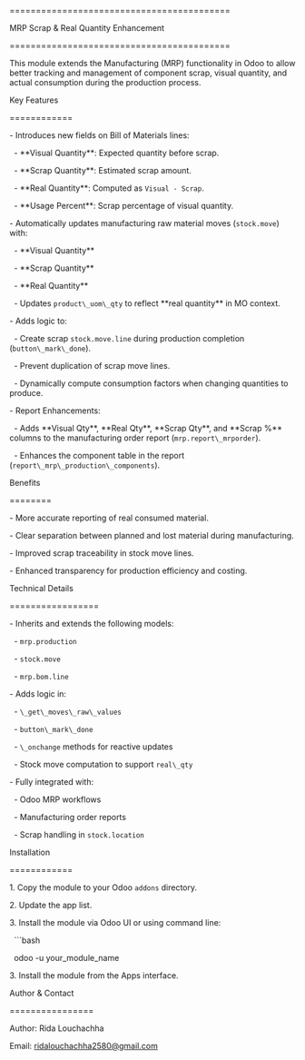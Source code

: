 ==========================================

MRP Scrap \& Real Quantity Enhancement

==========================================



This module extends the Manufacturing (MRP) functionality in Odoo to allow better tracking and management of component scrap, visual quantity, and actual consumption during the production process.



Key Features

============



\- Introduces new fields on Bill of Materials lines:

&nbsp; - \*\*Visual Quantity\*\*: Expected quantity before scrap.

&nbsp; - \*\*Scrap Quantity\*\*: Estimated scrap amount.

&nbsp; - \*\*Real Quantity\*\*: Computed as `Visual - Scrap`.

&nbsp; - \*\*Usage Percent\*\*: Scrap percentage of visual quantity.



\- Automatically updates manufacturing raw material moves (`stock.move`) with:

&nbsp; - \*\*Visual Quantity\*\*

&nbsp; - \*\*Scrap Quantity\*\*

&nbsp; - \*\*Real Quantity\*\*

&nbsp; - Updates `product\_uom\_qty` to reflect \*\*real quantity\*\* in MO context.



\- Adds logic to:

&nbsp; - Create scrap `stock.move.line` during production completion (`button\_mark\_done`).

&nbsp; - Prevent duplication of scrap move lines.

&nbsp; - Dynamically compute consumption factors when changing quantities to produce.



\- Report Enhancements:

&nbsp; - Adds \*\*Visual Qty\*\*, \*\*Real Qty\*\*, \*\*Scrap Qty\*\*, and \*\*Scrap %\*\* columns to the manufacturing order report (`mrp.report\_mrporder`).

&nbsp; - Enhances the component table in the report (`report\_mrp\_production\_components`).



Benefits

========



\- More accurate reporting of real consumed material.

\- Clear separation between planned and lost material during manufacturing.

\- Improved scrap traceability in stock move lines.

\- Enhanced transparency for production efficiency and costing.



Technical Details

=================



\- Inherits and extends the following models:

&nbsp; - `mrp.production`

&nbsp; - `stock.move`

&nbsp; - `mrp.bom.line`



\- Adds logic in:

&nbsp; - `\_get\_moves\_raw\_values`

&nbsp; - `button\_mark\_done`

&nbsp; - `\_onchange` methods for reactive updates

&nbsp; - Stock move computation to support `real\_qty`



\- Fully integrated with:

&nbsp; - Odoo MRP workflows

&nbsp; - Manufacturing order reports

&nbsp; - Scrap handling in `stock.location`



Installation

============



1\. Copy the module to your Odoo `addons` directory.

2\. Update the app list.

3\. Install the module via Odoo UI or using command line:

&nbsp;  ```bash

&nbsp;  odoo -u your\_module\_name

3\. Install the module from the Apps interface.



Author \& Contact

================

Author: Rida Louchachha  

Email: ridalouchachha2580@gmail.com


